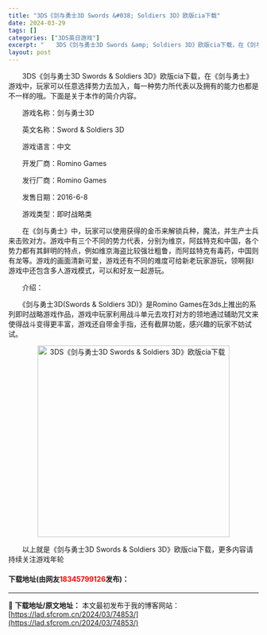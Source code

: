 ```yaml
---
title: "3DS《剑与勇士3D Swords &#038; Soldiers 3D》欧版cia下载"
date: 2024-03-29
tags: []
categories: ["3DS英日游戏"]
excerpt: "　　3DS《剑与勇士3D Swords &amp; Soldiers 3D》欧版cia下载，在《剑与勇士》游戏中，玩家可以任意选择势力去加入，每一种势力所代表以及拥有的能力也都是不一样的哦。下面是关于本作的简介内容。 　　游戏名称：剑与勇士3D 　　英文名称：Sword &amp; Soldiers&hellip;"
layout: post
---
```


 <p>　　3DS《剑与勇士3D Swords &amp; Soldiers 3D》欧版cia下载，在《剑与勇士》游戏中，玩家可以任意选择势力去加入，每一种势力所代表以及拥有的能力也都是不一样的哦。下面是关于本作的简介内容。</p> <p>　　游戏名称：剑与勇士3D</p> <p>　　英文名称：Sword &amp; Soldiers 3D</p> <p>　　游戏语言：中文</p> <p>　　开发厂商：Romino Games</p> <p>　　发行厂商：Romino Games</p> <p>　　发售日期：2016-6-8</p> <p>　　游戏类型：即时战略类</p> <p>　　在《剑与勇士》中，玩家可以使用获得的金币来解锁兵种，魔法，并生产士兵来击败对方。游戏中有三个不同的势力代表，分别为维京，阿兹特克和中国，各个势力都有其鲜明的特点，例如维京海盗比较强壮粗鲁，而阿兹特克有毒药，中国则有龙等。游戏的画面清新可爱，游戏还有不同的难度可给新老玩家游玩，领啊我I游戏中还包含多人游戏模式，可以和好友一起游玩。</p> <p>　　介绍：</p> <p>　　《剑与勇士3D(Swords &amp; Soldiers 3D)》是Romino Games在3ds上推出的系列即时战略游戏作品，游戏中玩家利用战斗单元去攻打对方的领地通过辅助咒文来使得战斗变得更丰富，游戏还自带金手指，还有截屏功能，感兴趣的玩家不妨试试。</p> <p align="center"><img align="" border="0" src="https://lad.sfcrom.cn/wp-content/uploads/2024/03/20240329_660633c8c18e9.jpg" width="386" alt="3DS《剑与勇士3D Swords &amp; Soldiers 3D》欧版cia下载" /></p> <p>　　以上就是《剑与勇士3D Swords &amp; Soldiers 3D》欧版cia下载，更多内容请持续关注游戏年轮</p> <p><h4>下载地址(由网友<font color="red">18345799126</font>发布)：</h4></p> 

---
📖 **下载地址/原文地址：** 本文最初发布于我的博客网站：[https://lad.sfcrom.cn/2024/03/74853/](https://lad.sfcrom.cn/2024/03/74853/)
